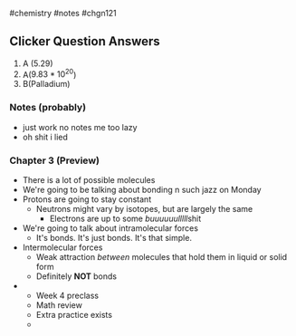 #chemistry #notes #chgn121

## Clicker Question Answers
1. A (5.29)
2. A($9.83*10^{20}$)
3. B(Palladium)



### Notes (probably)
- just work no notes me too lazy
- oh shit i lied

### Chapter 3 (Preview)
- There is a lot of possible molecules
- We're going to be talking about bonding n such jazz on Monday
- Protons are going to stay constant
	- Neutrons might vary by isotopes, but are largely the same
		- Electrons are up to some *buuuuuulllll*shit 
- We're going to talk about intramolecular forces
	- It's bonds. It's just bonds. It's that simple.
- Intermolecular forces
	- Weak attraction *between* molecules that hold them in liquid or solid form
	- Definitely **NOT** bonds
- 
	- Week 4 preclass
	- Math review
	- Extra practice exists
	- 

